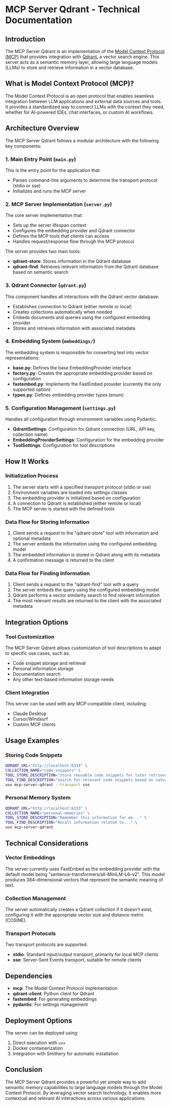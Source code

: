 # MCP Server Qdrant - Technical Documentation

## Introduction

The MCP Server Qdrant is an implementation of the [Model Context Protocol (MCP)](https://modelcontextprotocol.io) that provides integration with [Qdrant](https://qdrant.tech/), a vector search engine. This server acts as a semantic memory layer, allowing large language models (LLMs) to store and retrieve information in a vector database.

## What is Model Context Protocol (MCP)?

The Model Context Protocol is an open protocol that enables seamless integration between LLM applications and external data sources and tools. It provides a standardized way to connect LLMs with the context they need, whether for AI-powered IDEs, chat interfaces, or custom AI workflows.

## Architecture Overview

The MCP Server Qdrant follows a modular architecture with the following key components:

### 1. Main Entry Point (`main.py`)

This is the entry point for the application that:
- Parses command-line arguments to determine the transport protocol (stdio or sse)
- Initializes and runs the MCP server

### 2. MCP Server Implementation (`server.py`)

The core server implementation that:
- Sets up the server lifespan context
- Configures the embedding provider and Qdrant connector
- Defines the MCP tools that clients can access
- Handles request/response flow through the MCP protocol

The server provides two main tools:
- **qdrant-store**: Stores information in the Qdrant database
- **qdrant-find**: Retrieves relevant information from the Qdrant database based on semantic search

### 3. Qdrant Connector (`qdrant.py`)

This component handles all interactions with the Qdrant vector database:
- Establishes connection to Qdrant (either remote or local)
- Creates collections automatically when needed
- Embeds documents and queries using the configured embedding provider
- Stores and retrieves information with associated metadata

### 4. Embedding System (`embeddings/`)

The embedding system is responsible for converting text into vector representations:
- **base.py**: Defines the base EmbeddingProvider interface
- **factory.py**: Creates the appropriate embedding provider based on configuration
- **fastembed.py**: Implements the FastEmbed provider (currently the only supported option)
- **types.py**: Defines embedding provider types (enum)

### 5. Configuration Management (`settings.py`)

Handles all configuration through environment variables using Pydantic:
- **QdrantSettings**: Configuration for Qdrant connection (URL, API key, collection name)
- **EmbeddingProviderSettings**: Configuration for the embedding provider
- **ToolSettings**: Configuration for tool descriptions

## How It Works

### Initialization Process

1. The server starts with a specified transport protocol (stdio or sse)
2. Environment variables are loaded into settings classes
3. The embedding provider is initialized based on configuration
4. A connection to Qdrant is established (either remote or local)
5. The MCP server is started with the defined tools

### Data Flow for Storing Information

1. Client sends a request to the "qdrant-store" tool with information and optional metadata
2. The server embeds the information using the configured embedding model
3. The embedded information is stored in Qdrant along with its metadata
4. A confirmation message is returned to the client

### Data Flow for Finding Information

1. Client sends a request to the "qdrant-find" tool with a query
2. The server embeds the query using the configured embedding model
3. Qdrant performs a vector similarity search to find relevant information
4. The most relevant results are returned to the client with the associated metadata

## Integration Options

### Tool Customization

The MCP Server Qdrant allows customization of tool descriptions to adapt to specific use cases, such as:
- Code snippet storage and retrieval
- Personal information storage
- Documentation search
- Any other text-based information storage needs

### Client Integration

This server can be used with any MCP-compatible client, including:
- Claude Desktop
- Cursor/Windsurf
- Custom MCP clients

## Usage Examples

### Storing Code Snippets

```bash
QDRANT_URL="http://localhost:6333" \
COLLECTION_NAME="code-snippets" \
TOOL_STORE_DESCRIPTION="Store reusable code snippets for later retrieval..." \
TOOL_FIND_DESCRIPTION="Search for relevant code snippets based on natural language descriptions..." \
uvx mcp-server-qdrant --transport sse
```

### Personal Memory System

```bash
QDRANT_URL="http://localhost:6333" \
COLLECTION_NAME="personal-memories" \
TOOL_STORE_DESCRIPTION="Remember this information for me..." \
TOOL_FIND_DESCRIPTION="Recall information related to..." \
uvx mcp-server-qdrant
```

## Technical Considerations

### Vector Embeddings

The server currently uses FastEmbed as the embedding provider with the default model being "sentence-transformers/all-MiniLM-L6-v2". This model produces 384-dimensional vectors that represent the semantic meaning of text.

### Collection Management

The server automatically creates a Qdrant collection if it doesn't exist, configuring it with the appropriate vector size and distance metric (COSINE).

### Transport Protocols

Two transport protocols are supported:
- **stdio**: Standard input/output transport, primarily for local MCP clients
- **sse**: Server-Sent Events transport, suitable for remote clients

## Dependencies

- **mcp**: The Model Context Protocol implementation
- **qdrant-client**: Python client for Qdrant
- **fastembed**: For generating embeddings
- **pydantic**: For settings management

## Deployment Options

The server can be deployed using:
1. Direct execution with `uvx`
2. Docker containerization
3. Integration with Smithery for automatic installation

## Conclusion

The MCP Server Qdrant provides a powerful yet simple way to add semantic memory capabilities to large language models through the Model Context Protocol. By leveraging vector search technology, it enables more contextual and relevant AI interactions across various applications.
